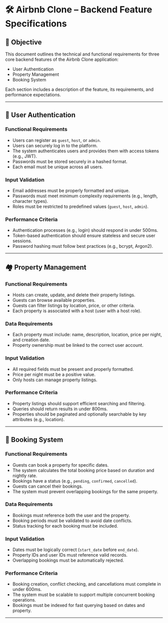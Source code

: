 # 🛠️ Airbnb Clone – Backend Feature Specifications

## 🎯 Objective

This document outlines the technical and functional requirements for three core backend features of the Airbnb Clone application:

- User Authentication  
- Property Management  
- Booking System  

Each section includes a description of the feature, its requirements, and performance expectations.

---

## 🔐 User Authentication

### Functional Requirements

- Users can register as `guest`, `host`, or `admin`.
- Users can securely log in to the platform.
- The system authenticates users and provides them with access tokens (e.g., JWT).
- Passwords must be stored securely in a hashed format.
- Each email must be unique across all users.

### Input Validation

- Email addresses must be properly formatted and unique.
- Passwords must meet minimum complexity requirements (e.g., length, character types).
- Roles must be restricted to predefined values (`guest`, `host`, `admin`).

### Performance Criteria

- Authentication processes (e.g., login) should respond in under 500ms.
- Token-based authentication should ensure stateless and secure user sessions.
- Password hashing must follow best practices (e.g., bcrypt, Argon2).

---

## 🏘️ Property Management

### Functional Requirements

- Hosts can create, update, and delete their property listings.
- Guests can browse available properties.
- Guests can filter listings by location, price, or other criteria.
- Each property is associated with a host (user with a host role).

### Data Requirements

- Each property must include: name, description, location, price per night, and creation date.
- Property ownership must be linked to the correct user account.

### Input Validation

- All required fields must be present and properly formatted.
- Price per night must be a positive value.
- Only hosts can manage property listings.

### Performance Criteria

- Property listings should support efficient searching and filtering.
- Queries should return results in under 800ms.
- Properties should be paginated and optionally searchable by key attributes (e.g., location).

---

## 📅 Booking System

### Functional Requirements

- Guests can book a property for specific dates.
- The system calculates the total booking price based on duration and nightly rate.
- Bookings have a status (e.g., `pending`, `confirmed`, `cancelled`).
- Guests can cancel their bookings.
- The system must prevent overlapping bookings for the same property.

### Data Requirements

- Bookings must reference both the user and the property.
- Booking periods must be validated to avoid date conflicts.
- Status tracking for each booking must be included.

### Input Validation

- Dates must be logically correct (`start_date` before `end_date`).
- Property IDs and user IDs must reference valid records.
- Overlapping bookings must be automatically rejected.

### Performance Criteria

- Booking creation, conflict checking, and cancellations must complete in under 600ms.
- The system must be scalable to support multiple concurrent booking operations.
- Bookings must be indexed for fast querying based on dates and property.

---
